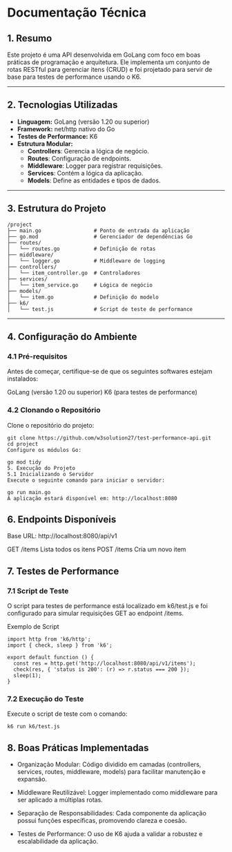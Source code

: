 # Documentação Técnica

## **1. Resumo**
Este projeto é uma API desenvolvida em GoLang com foco em boas práticas de programação e arquitetura. Ele implementa um conjunto de rotas RESTful para gerenciar itens (CRUD) e foi projetado para servir de base para testes de performance usando o K6.

---

## **2. Tecnologias Utilizadas**
- **Linguagem:** GoLang (versão 1.20 ou superior)
- **Framework:** net/http nativo do Go
- **Testes de Performance:** K6
- **Estrutura Modular:**
  - **Controllers**: Gerencia a lógica de negócio.
  - **Routes**: Configuração de endpoints.
  - **Middleware**: Logger para registrar requisições.
  - **Services**: Contém a lógica da aplicação.
  - **Models**: Define as entidades e tipos de dados.

---

## **3. Estrutura do Projeto**
```plaintext
/project
├── main.go                 # Ponto de entrada da aplicação
├── go.mod                  # Gerenciador de dependências Go
├── routes/
│   └── routes.go           # Definição de rotas
├── middleware/
│   └── logger.go           # Middleware de logging
├── controllers/
│   └── item_controller.go  # Controladores
├── services/
│   └── item_service.go     # Lógica de negócio
├── models/
│   └── item.go             # Definição do modelo
├── k6/
│   └── test.js             # Script de teste de performance
```
---

## **4. Configuração do Ambiente**

### **4.1 Pré-requisitos**
Antes de começar, certifique-se de que os seguintes softwares estejam instalados:

GoLang (versão 1.20 ou superior)
K6 (para testes de performance)

### **4.2 Clonando o Repositório**
Clone o repositório do projeto:

```plaintext
git clone https://github.com/w3solution27/test-performance-api.git
cd project
Configure os módulos Go:

go mod tidy
5. Execução do Projeto
5.1 Inicializando o Servidor
Execute o seguinte comando para iniciar o servidor:

go run main.go
A aplicação estará disponível em: http://localhost:8080
```

## **6. Endpoints Disponíveis**

Base URL: http://localhost:8080/api/v1

GET	/items	Lista todos os itens
POST	/items	Cria um novo item

## **7. Testes de Performance**

### **7.1 Script de Teste**
O script para testes de performance está localizado em k6/test.js e foi configurado para simular requisições GET ao endpoint /items.

Exemplo de Script

```plaintext
import http from 'k6/http';
import { check, sleep } from 'k6';

export default function () {
  const res = http.get('http://localhost:8080/api/v1/items');
  check(res, { 'status is 200': (r) => r.status === 200 });
  sleep(1);
}
```

### **7.2 Execução do Teste**
Execute o script de teste com o comando:

```plaintext
k6 run k6/test.js
```

## **8. Boas Práticas Implementadas**
- Organização Modular: Código dividido em camadas (controllers, services, routes, middleware, models) para facilitar manutenção e expansão.

- Middleware Reutilizável: Logger implementado como middleware para ser aplicado a múltiplas rotas.

- Separação de Responsabilidades: Cada componente da aplicação possui funções específicas, promovendo clareza e coesão.

- Testes de Performance: O uso de K6 ajuda a validar a robustez e escalabilidade da aplicação.
